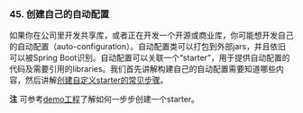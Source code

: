 ### 45. 创建自己的自动配置

如果你在公司里开发共享库，或者正在开发一个开源或商业库，你可能想开发自己的自动配置（auto-configuration）。自动配置类可以打包到外部jars，并且依旧可以被Spring Boot识别。自动配置可以关联一个“starter”，用于提供自动配置的代码及需要引用的libraries。我们首先讲解构建自己的自动配置需要知道哪些内容，然后讲解[创建自定义starter的常见步骤](https://docs.spring.io/spring-boot/docs/2.0.0.RELEASE/reference/htmlsingle/#boot-features-custom-starter)。

**注** 可参考[demo工程](https://github.com/snicoll-demos/spring-boot-master-auto-configuration)了解如何一步步创建一个starter。
